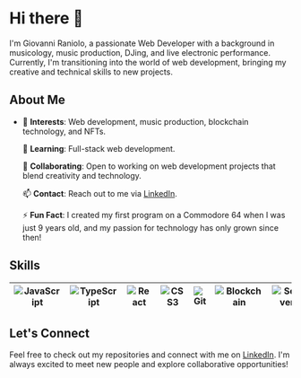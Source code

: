 # Hi there 👋

I'm Giovanni Raniolo, a passionate Web Developer with a background in musicology, music production, DJing, and live electronic performance. Currently, I'm transitioning into the world of web development, bringing my creative and technical skills to new projects.

## About Me

 - 🌟 **Interests**: Web development, music production, blockchain technology, and NFTs.  
   
   🌱 **Learning**: Full-stack web development.  
   
   🤝 **Collaborating**: Open to working on web development projects that blend creativity and technology.  
   
   📫 **Contact**: Reach out to me via [LinkedIn](https://www.linkedin.com/in/gianniraniolo/).  
   
   ⚡ **Fun Fact**: I created my first program on a Commodore 64 when I was just 9 years old, and my passion for technology has only grown since then!

## Skills

| ![JavaScript](https://img.icons8.com/color/48/000000/javascript.png)  | ![TypeScript](https://img.icons8.com/color/48/000000/typescript.png)  | ![React](https://img.icons8.com/color/48/000000/react-native.png)  | ![CSS3](https://img.icons8.com/color/48/000000/css3.png)  | ![Git](https://img.icons8.com/color/54/000000/git.png)  | ![Blockchain](https://img.icons8.com/color/48/000000/blockchain-technology.png)  | ![Server](https://img.icons8.com/color/48/000000/server.png)  |
|-----------------------------------------|-----------------------------------------------|-------------------------------------------|-------------------------------------------|--------------------------------------|--------------------------------------------------------|-------------------------------------------|


## Let's Connect

Feel free to check out my repositories and connect with me on [LinkedIn](https://www.linkedin.com/in/gianniraniolo/). I'm always excited to meet new people and explore collaborative opportunities!
